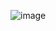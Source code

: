 ![image](https://github.com/old-capston-team/maack-server/assets/53550707/ad76e144-f828-48ae-afb1-0f0b378c8e76)
